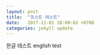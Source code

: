 ```yaml
---
layout: post
title:  "포스트 테스트"
date:   2017-11-01 18:00:02 +0700
categories: jekyll update
---
```

한글 테스트 
english test

